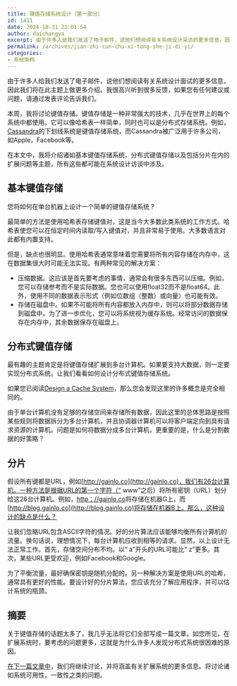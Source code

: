 ```yaml
---
title: 键值存储系统设计（第一部分）
id: 1411
date: 2024-10-31 22:01:54
author: daichangya
excerpt: 由于许多人给我们发送了电子邮件，说他们想阅读有关系统设计采访的更多信息，因此我们将在此主题上做更多介绍。我很高兴听到很多反馈，如果您有任何建议或问题，请通过发表评论告诉我们。本周，我将讨论键值存储。键值存储是一种非常强大的技术，几乎在世界上的每个系统中都使用。它可以像哈希表一样简单，同时也可以是分布
permalink: /archives/jian-zhi-cun-chu-xi-tong-she-ji-di-yi/
categories:
- 系统架构
---
```


由于许多人给我们发送了电子邮件，说他们想阅读有关系统设计面试的更多信息，因此我们将在此主题上做更多介绍。我很高兴听到很多反馈，如果您有任何建议或问题，请通过发表评论告诉我们。

本周，我将讨论键值存储。键值存储是一种非常强大的技术，几乎在世界上的每个系统中都使用。它可以像哈希表一样简单，同时也可以是分布式存储系统。例如，[Cassandra](https://en.wikipedia.org/wiki/Apache_Cassandra)的下划线系统是键值存储系统，而Cassandra被广泛用于许多公司，如Apple，Facebook等。  
  
在本文中，我将介绍诸如基本键值存储系统，分布式键值存储以及包括分片在内的扩展问题等主题，所有这些都可能在系统设计访谈中涉及。

基本键值存储
------

您将如何在单台机器上设计一个简单的键值存储系统？

最简单的方法是使用哈希表存储键值对，这是当今大多数此类系统的工作方式。哈希表使您可以在恒定时间内读取/写入键值对，并且非常易于使用。大多数语言对此都有内置支持。

但是，缺点也很明显。使用哈希表通常意味着您需要将所有内容存储在内存中，这在数据集很大时可能无法实现。有两种常见的解决方案：

*   压缩数据。这应该是首先要考虑的事情，通常会有很多东西可以压缩。例如，您可以存储参考而不是实际数据。您也可以使用float32而不是float64。此外，使用不同的数据表示形式（例如位数组（整数）或向量）也可能有效。
*   存储在磁盘中。如果不可能将所有内容都放入内存中，则可以将部分数据存储到磁盘中。为了进一步优化，您可以将系统视为缓存系统。经常访问的数据保存在内存中，其余数据保存在磁盘上。

分布式键值存储
-------

最有趣的主题肯定是将键值存储扩展到多台计算机。如果要支持大数据，则一定要实现分布式系统。让我们看看如何设计分布式键值存储系统。

如果您已阅读[Design a Cache System](http://blog.gainlo.co/index.php/2016/05/17/design-a-cache-system/)，那么您会发现这里的许多概念是完全相同的。

由于单台计算机没有足够的存储空间来存储所有数据，因此这里的总体思路是按照某些规则将数据拆分为多台计算机，并且协调器计算机可以将客户端定向到具有请求资源的计算机。问题是如何将数据分成多台计算机，更重要的是，什么是分割数据的好策略？

分片
--

假设所有键都是URL，例如[http://gainlo.co](http://gainlo.co)，我们有26台计算机。一种方法是根据URL的第一个字符（“ www”之后）将所有密钥（URL）划分给这26台计算机。例如，[http：//gainlo.co](http://gainlo.co)将存储在机器G上，而[http://blog.gainlo.co](http://blog.gainlo.co)将存储在机器B上。那么，这种设计的缺点是什么？

让我们忽略URL包含ASCII字符的情况。好的分片算法应该能够均衡所有计算机的流量。换句话说，理想情况下，每台计算机应收到相等的请求。显然，以上设计无法正常工作。首先，存储空间分布不均。以“ a”开头的URL可能比“ z”更多。其次，某些URL更受欢迎，例如Facebook和Google。

为了平衡流量，最好确保密钥是随机分配的。另一种解决方案是使用URL的哈希，通常具有更好的性能。要设计好的分片算法，您应该充分了解应用程序，并可以估计系统的瓶颈。

摘要
--

关于键值存储的话题太多了，我几乎无法将它们全部写成一篇文章。如您所见，在扩展系统时，要考虑的问题更多，这就是为什么许多人发现分布式系统很困难的原因。

[在下一篇文章中](https://blog.jsdiff.com/archives/design-key-value-store-part-ii/)，我们将继续讨论，并将涵盖有关扩展系统的更多信息。将讨论诸如系统可用性，一致性之类的问题。